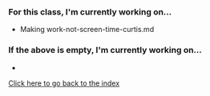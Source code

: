 ### For this class, I'm currently working on...
 - Making work-not-screen-time-curtis.md

### If the above is empty, I'm currently working on...
 - 


[Click here to go back to the index](index.html)